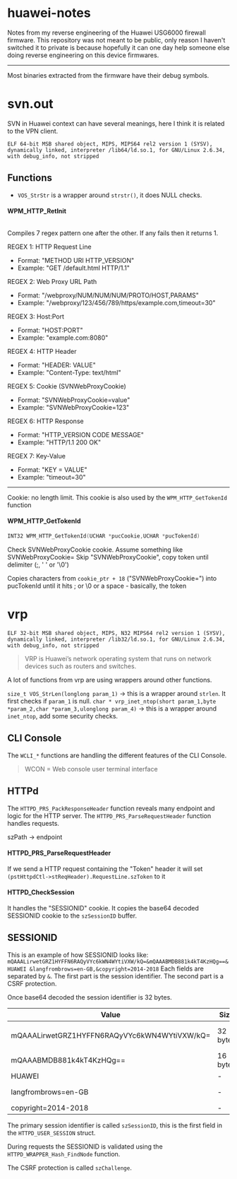 # huawei-notes
Notes from my reverse engineering of the Huawei USG6000 firewall firmware. This repository was not meant to be public, only reason I haven't switched it to private is because hopefully it can one day help someone else doing reverse engineering on this device firmwares.

---

Most binaries extracted from the firmware have their debug symbols.

# svn.out

SVN in Huawei context can have several meanings, here I think it is related to the VPN client. 

```
ELF 64-bit MSB shared object, MIPS, MIPS64 rel2 version 1 (SYSV), dynamically linked, interpreter /lib64/ld.so.1, for GNU/Linux 2.6.34, with debug_info, not stripped
```

## Functions

- `VOS_StrStr` is a wrapper around `strstr()`, it does NULL checks.

#### WPM_HTTP_RetInit
```c

```

Compiles 7 regex pattern one after the other. If any fails then it returns 1.
   
REGEX 1: HTTP Request Line
- Format: "METHOD URI HTTP_VERSION"
- Example: "GET /default.html HTTP/1.1"

REGEX 2: Web Proxy URL Path
- Format: "/webproxy/NUM/NUM/NUM/PROTO/HOST,PARAMS"
- Example: "/webproxy/123/456/789/https/example.com,timeout=30"

REGEX 3: Host:Port
- Format: "HOST:PORT"
- Example: "example.com:8080"

REGEX 4: HTTP Header
- Format: "HEADER: VALUE"
- Example: "Content-Type: text/html"

REGEX 5: Cookie (SVNWebProxyCookie)
- Format: "SVNWebProxyCookie=value"
- Example: "SVNWebProxyCookie=123"

REGEX 6: HTTP Response
- Format: "HTTP_VERSION CODE MESSAGE"
- Example: "HTTP/1.1 200 OK"

REGEX 7: Key-Value
- Format: "KEY = VALUE"
- Example: "timeout=30"

---
Cookie: no length limit. This cookie is also used by the `WPM_HTTP_GetTokenId` function

#### WPM_HTTP_GetTokenId
```c
INT32 WPM_HTTP_GetTokenId(UCHAR *pucCookie,UCHAR *pucTokenId)
```

Check SVNWebProxyCookie cookie.
Assume something like SVNWebProxyCookie=<token>
Skip "SVNWebProxyCookie", copy token until delimiter (;, ' ' or '\0')

Copies characters from `cookie_ptr + 18` ("SVNWebProxyCookie=") into pucTokenId until it hits ; or \0 or a space - basically, the token

# vrp

`ELF 32-bit MSB shared object, MIPS, N32 MIPS64 rel2 version 1 (SYSV), dynamically linked, interpreter /lib32/ld.so.1, for GNU/Linux 2.6.34, with debug_info, not stripped`

> VRP is Huawei’s network operating system that runs on network devices such as routers and switches.

A lot of functions from vrp are using wrappers around other functions.

`size_t VOS_StrLen(longlong param_1)` -> this is a wrapper around `strlen`. It first checks if `param_1` is null.
`char * vrp_inet_ntop(short param_1,byte *param_2,char *param_3,ulonglong param_4)` -> this is a wrapper around `inet_ntop`, add some security checks.

## CLI Console

The `WCLI_*` functions are handling the different features of the CLI Console.

> WCON = Web console user terminal interface

## HTTPd

The `HTTPD_PRS_PackResponseHeader` function reveals many endpoint and logic for the HTTP server.
The `HTTPD_PRS_ParseRequestHeader` function handles requests.

szPath -> endpoint

#### HTTPD_PRS_ParseRequestHeader

If we send a HTTP request containing the "Token" header it will set `(pstHttpdCtl->stReqHeader).RequestLine.szToken` to it

#### HTTPD_CheckSession

It handles the "SESSIONID" cookie. It copies the base64 decoded SESSIONID cookie to the `szSessionID` buffer.

## SESSIONID

This is an example of how SESSIONID looks like: `mQAAALirwetGRZ1HYFFN6RAQyVYc6kWN4WYtiVXW/kQ=&mQAAABMDB881k4kT4KzHQg==&HUAWEI &langfrombrows=en-GB,&copyright=2014-2018`
Each fields are separated by `&`. The first part is the session identifier. The second part is a CSRF protection. 

Once base64 decoded the session identifier is 32 bytes. 


| Value                                        | Size     | Purpose                    |
|----------------------------------------------|----------|----------------------------|
| mQAAALirwetGRZ1HYFFN6RAQyVYc6kWN4WYtiVXW/kQ= | 32 bytes | Primary session identifier |
| mQAAABMDB881k4kT4KzHQg==                     | 16 bytes | CSRF protection            |
| HUAWEI                                       | -        | static                     |
| langfrombrows=en-GB                          | -        | client language            |
| copyright=2014-2018                          | -        | static                     |


The primary session identifier is called `szSessionID`, this is the first field in the `HTTPD_USER_SESSION` struct. 

During requests the SESSIONID is validated using the `HTTPD_WRAPPER_Hash_FindNode` function.

The CSRF protection is called `szChallenge`.

